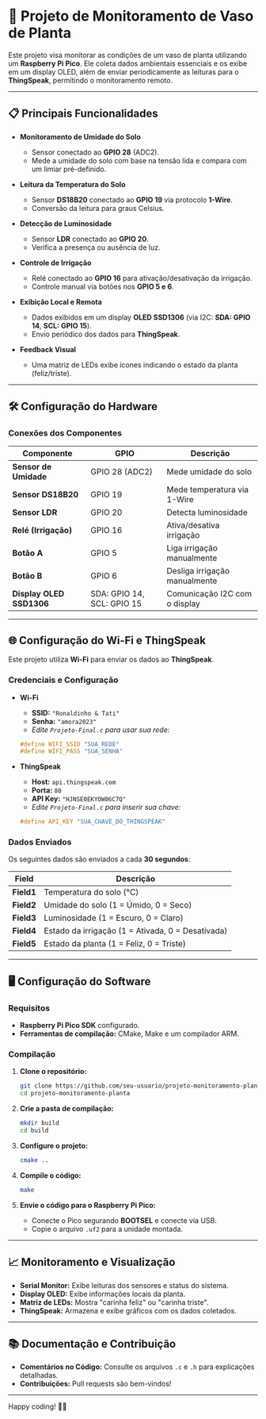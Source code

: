 # 🌿 Projeto de Monitoramento de Vaso de Planta

Este projeto visa monitorar as condições de um vaso de planta utilizando um **Raspberry Pi Pico**. Ele coleta dados ambientais essenciais e os exibe em um display OLED, além de enviar periodicamente as leituras para o **ThingSpeak**, permitindo o monitoramento remoto.

---

## 📋 Principais Funcionalidades

- **Monitoramento de Umidade do Solo**  
  - Sensor conectado ao **GPIO 28** (ADC2).  
  - Mede a umidade do solo com base na tensão lida e compara com um limiar pré-definido.

- **Leitura da Temperatura do Solo**  
  - Sensor **DS18B20** conectado ao **GPIO 19** via protocolo **1-Wire**.  
  - Conversão da leitura para graus Celsius.

- **Detecção de Luminosidade**  
  - Sensor **LDR** conectado ao **GPIO 20**.  
  - Verifica a presença ou ausência de luz.

- **Controle de Irrigação**  
  - Relé conectado ao **GPIO 16** para ativação/desativação da irrigação.  
  - Controle manual via botões nos **GPIO 5 e 6**.

- **Exibição Local e Remota**  
  - Dados exibidos em um display **OLED SSD1306** (via I2C: **SDA: GPIO 14**, **SCL: GPIO 15**).  
  - Envio periódico dos dados para **ThingSpeak**.

- **Feedback Visual**  
  - Uma matriz de LEDs exibe ícones indicando o estado da planta (feliz/triste).

---

## 🛠️ Configuração do Hardware

### Conexões dos Componentes

| Componente                | GPIO                  | Descrição |
|---------------------------|----------------------|-----------|
| **Sensor de Umidade**     | GPIO 28 (ADC2)       | Mede umidade do solo |
| **Sensor DS18B20**        | GPIO 19              | Mede temperatura via 1-Wire |
| **Sensor LDR**            | GPIO 20              | Detecta luminosidade |
| **Relé (Irrigação)**      | GPIO 16              | Ativa/desativa irrigação |
| **Botão A**               | GPIO 5               | Liga irrigação manualmente |
| **Botão B**               | GPIO 6               | Desliga irrigação manualmente |
| **Display OLED SSD1306**  | SDA: GPIO 14, SCL: GPIO 15 | Comunicação I2C com o display |

---

## 🌐 Configuração do Wi-Fi e ThingSpeak

Este projeto utiliza **Wi-Fi** para enviar os dados ao **ThingSpeak**.

### Credenciais e Configuração

- **Wi-Fi**  
  - **SSID:** `"Ronaldinho & Tati"`  
  - **Senha:** `"amora2023"`  
  - *Edite `Projeto-Final.c` para usar sua rede:*  
  
  ```c
  #define WIFI_SSID "SUA_REDE"
  #define WIFI_PASS "SUA_SENHA"
  ```

- **ThingSpeak**  
  - **Host:** `api.thingspeak.com`
  - **Porta:** `80`
  - **API Key:** `"HJNSE0EKYOW06C7Q"`  
  - *Edite `Projeto-Final.c` para inserir sua chave:*  
  
  ```c
  #define API_KEY "SUA_CHAVE_DO_THINGSPEAK"
  ```

### Dados Enviados

Os seguintes dados são enviados a cada **30 segundos**:

| Field   | Descrição |
|---------|--------------------------------|
| **Field1** | Temperatura do solo (°C) |
| **Field2** | Umidade do solo (1 = Úmido, 0 = Seco) |
| **Field3** | Luminosidade (1 = Escuro, 0 = Claro) |
| **Field4** | Estado da irrigação (1 = Ativada, 0 = Desativada) |
| **Field5** | Estado da planta (1 = Feliz, 0 = Triste) |

---

## 🖥️ Configuração do Software

### Requisitos

- **Raspberry Pi Pico SDK** configurado.
- **Ferramentas de compilação:** CMake, Make e um compilador ARM.

### Compilação

1. **Clone o repositório:**

   ```bash
   git clone https://github.com/seu-usuario/projeto-monitoramento-planta.git
   cd projeto-monitoramento-planta
   ```

2. **Crie a pasta de compilação:**

   ```bash
   mkdir build
   cd build
   ```

3. **Configure o projeto:**

   ```bash
   cmake ..
   ```

4. **Compile o código:**

   ```bash
   make
   ```

5. **Envie o código para o Raspberry Pi Pico:**

   - Conecte o Pico segurando **BOOTSEL** e conecte via USB.
   - Copie o arquivo `.uf2` para a unidade montada.

---

## 📈 Monitoramento e Visualização

- **Serial Monitor:** Exibe leituras dos sensores e status do sistema.
- **Display OLED:** Exibe informações locais da planta.
- **Matriz de LEDs:** Mostra "carinha feliz" ou "carinha triste".
- **ThingSpeak:** Armazena e exibe gráficos com os dados coletados.

---

## 📚 Documentação e Contribuição

- **Comentários no Código:** Consulte os arquivos `.c` e `.h` para explicações detalhadas.
- **Contribuições:** Pull requests são bem-vindos!

---

Happy coding! 🚀🌱
